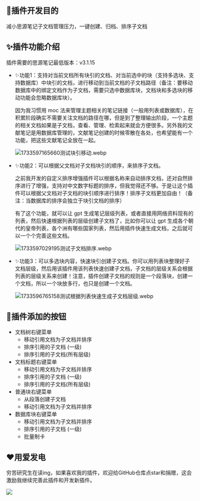 ## 🤔插件开发目的

减小思源笔记子文档管理压力，一键创建、归档、排序子文档

## ✨插件功能介绍

插件需要的思源笔记最低版本：v3.1.15

* ✨功能1：支持对当前文档所有块引的文档、对当前选中的块（支持多选块、支持数据库）中块引的文档，进行移动到当前文档的子文档路径（备注：要移动数据库中的绑定文档作为子文档，需要只选中数据库块，文档块和多选块的移动功能会忽略数据库块）。

  因为我习惯用 moc 法来管理主题相关的笔记链接（一般用列表或数据库），在积累阶段确实不需要关注文档的路径在哪，但是到了整理输出阶段，一个主题的相关文档如果是子文档，查看、管理、检索起来就会方便很多。另外我的文献笔记是用数据库管理的，文献笔记创建的时候零散在各处，也希望能有一个功能，把这些文献笔记全放在一起。

  ![1733597165660测试块引移动.webp](https://fastly.jsdelivr.net/gh/Achuan-2/PicBed@pic/assets/1733597165660%E6%B5%8B%E8%AF%95%E5%9D%97%E5%BC%95%E7%A7%BB%E5%8A%A8.webp)
* ✨功能2：可以根据父文档对子文档块引的顺序，来排序子文档。

  之前我开发的自定义排序增强插件可以根据名称来自动排序文档，还对自然排序进行了增强，支持对中文数字标题的排序，但我觉得还不够。于是让这个插件可以根据父文档对子文档的块引顺序进行排序！排序子文档更加自由！（备注：当数据库的排序会独立于块引文档的排序）

  有了这个功能，就可以让 gpt 生成笔记层级列表，或者直接用网络资料现有的列表，然后快速根据列表的层级创建子文档了，比如你可以让 gpt 生成各个朝代的皇帝列表，各个洲有哪些国家列表，然后用插件快速生成文档，之后就可以一个个完善这些文档。

  ![1733597029195测试子文档排序.webp](https://fastly.jsdelivr.net/gh/Achuan-2/PicBed@pic/assets/1733597029195%E6%B5%8B%E8%AF%95%E5%AD%90%E6%96%87%E6%A1%A3%E6%8E%92%E5%BA%8F.webp)
* ✨功能3：可以多选块内容，快速块引创建子文档。你可以用列表块整理好子文档层级，然后用该插件用该列表快速创建子文档，子文档的层级关系会根据列表的层级关系来创建！注意，插件创建子文档的规则是一个段落块，创建一个文档，所以一个块放多行，也只是创建一个文档。

  ![1733596765158测试根据列表快速生成子文档层级.webp](https://fastly.jsdelivr.net/gh/Achuan-2/PicBed@pic/assets/1733596765158%E6%B5%8B%E8%AF%95%E6%A0%B9%E6%8D%AE%E5%88%97%E8%A1%A8%E5%BF%AB%E9%80%9F%E7%94%9F%E6%88%90%E5%AD%90%E6%96%87%E6%A1%A3%E5%B1%82%E7%BA%A7.webp)

## 📝插件添加的按钮

- 文档树右键菜单
  - 移动引用文档为子文档并排序
  - 排序引用的子文档 (一级)
  - 排序引用的子文档(所有层级)
- 文档标题右键菜单
  - 移动引用文档为子文档并排序
  - 排序引用的子文档 (一级)
  - 排序引用的子文档(所有层级)
- 普通块右键菜单
  - 从段落创建子文档
  - 移动引用文档为子文档并排序
- 数据库块右键菜单
  - 移动引用文档为子文档并排序
  - 排序引用的子文档 (一级)
  - 批量制卡

## ❤️用爱发电

穷苦研究生在读ing，如果喜欢我的插件，欢迎给GitHub仓库点star和捐赠，这会激励我继续完善此插件和开发新插件。

![](https://fastly.jsdelivr.net/gh/Achuan-2/PicBed/assets/20241128221208-2024-11-28.png)